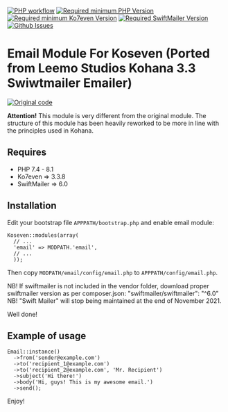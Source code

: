 [![PHP workflow](https://github.com/DaPikk/Ko7-Email/actions/workflows/php.yml/badge.svg)]()
[![Required minimum PHP Version](https://img.shields.io/badge/PHP-7.4>8.1-blue)]()
[![Required minimum Ko7even Version](https://img.shields.io/badge/Ko7even-=>3.3.8-blue)](https://github.com/koseven/koseven)
[![Required SwiftMailer Version](https://img.shields.io/badge/SwiftMailer-6.0-blue)](https://swiftmailer.symfony.com/)
[![Github Issues](https://img.shields.io/github/issues/dapikk/ko7-email.svg)](https://github.com/dapikk/ko7-email/issues)

# Email Module For Koseven (Ported from Leemo Studios Kohana 3.3 Swiwtmailer Emailer)
[![Original code](https://img.shields.io/badge/Leemo-Kohana_swift_mailer-red)](https://github.com/Leemo/kohana-swift-mailer)

__Attention!__ This module is very different from the original module. The structure
of this module has been heavily reworked to be more in line with the principles
used in Kohana.

## Requires
* PHP 7.4 - 8.1
* Ko7even => 3.3.8
* SwiftMailer => 6.0

## Installation

Edit your bootstrap file `APPPATH/bootstrap.php` and enable email module:

~~~
Koseven::modules(array(
  // ...
  'email' => MODPATH.'email',
  // ...
  ));
~~~

Then copy `MODPATH/email/config/email.php` to `APPPATH/config/email.php`.

NB! If swiftmailer is not included in the vendor folder, download proper swiftmailer version as per composer.json:
"swiftmailer/swiftmailer": "^6.0"
NB! "Swift Mailer" will stop being maintained at the end of November 2021.

Well done!

## Example of usage

~~~
Email::instance()
  ->from('sender@example.com')
  ->to('recipient_1@example.com')
  ->to('recipient_2@example.com', 'Mr. Recipient')
  ->subject('Hi there!')
  ->body('Hi, guys! This is my awesome email.')
  ->send();
~~~

Enjoy!
